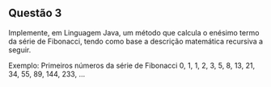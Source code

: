 ## Questão 3

Implemente, em Linguagem Java, um método que calcula o enésimo termo da série de Fibonacci, tendo como base a descrição matemática recursiva a seguir.
 
Exemplo:
Primeiros números da série de Fibonacci 0, 1, 1, 2, 3, 5, 8, 13, 21, 34, 55, 89, 144, 233, …
